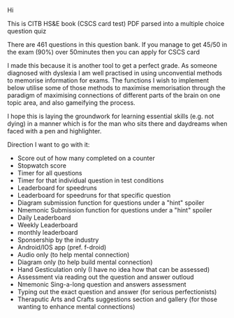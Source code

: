 Hi

This is CITB HS&E book (CSCS card test) PDF 
parsed into a multiple choice question quiz

There are 461 questions in this question bank.
If you manage to get 45/50 in the exam (90%)
over 50minutes then you can apply for CSCS card

I made this because it is another tool to get a perfect grade.
As someone diagnosed with dyslexia I am well practised in using
unconvential methods to memorise information for exams. The functions
I wish to implement below utilise some of those methods to maximise
memorisation through the paradigm of maximising connections of different
parts of the brain on one topic area, and also gameifying the process. 

I hope this is laying the groundwork for learning essential skills (e.g. not dying) in a manner which is for the man who sits there and daydreams when faced with a pen and highlighter.



Direction I want to go with it:
- Score out of how many completed on a counter
- Stopwatch score
- Timer for all questions
- Timer for that individual question in test conditions
- Leaderboard for speedruns
- Leaderboard for speedruns for that specific question
- Diagram submission function for questions under a "hint" spoiler
- Nmemonic Submission function for questions under a "hint" spoiler
- Daily Leaderboard
- Weekly Leaderboard
- monthly leaderboard
- Sponsership by the industry
- Android/IOS app (pref. f-droid)
- Audio only (to help mental connection)
- Diagram only (to help build mental connection)
- Hand Gesticulation only (I have no idea how that can be assessed)
- Assessment via reading out the question and answer outloud
- Nmemonic Sing-a-long question and answers assessment
- Typing out the exact question and answer (for serious perfectionists)
- Theraputic Arts and Crafts suggestions section and gallery (for those wanting to enhance mental connections)
  
